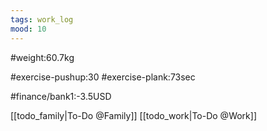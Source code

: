 ```yaml
---
tags: work_log
mood: 10
---
```


#weight:60.7kg

#exercise-pushup:30
#exercise-plank:73sec




#finance/bank1:-3.5USD

[[todo_family|To-Do @Family]]
[[todo_work|To-Do @Work]]
